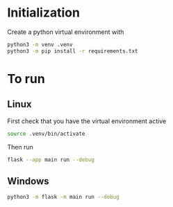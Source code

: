 # Initialization

Create a python virtual environment with
```bash
python3 -m venv .venv
python3 -m pip install -r requirements.txt
```


# To run

## Linux
First check that you have the virtual environment active
```bash
source .venv/bin/activate
```

Then run
```bash
flask --app main run --debug
```
## Windows

```bash
python3 -m flask -m main run --debug
```
